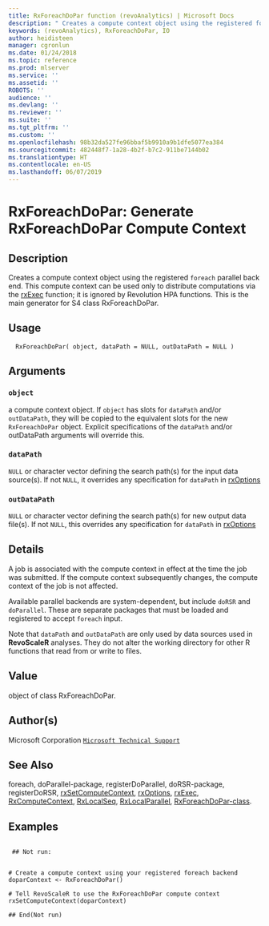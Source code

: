 ```yaml
---
title: RxForeachDoPar function (revoAnalytics) | Microsoft Docs
description: " Creates a compute context object using the registered foreach parallel back end. This compute context can be used only to distribute computations via the [rxExec](rxExec.md) function; it is ignored by Revolution HPA functions. This is the main generator for S4 class RxForeachDoPar. "
keywords: (revoAnalytics), RxForeachDoPar, IO
author: heidisteen
manager: cgronlun
ms.date: 01/24/2018
ms.topic: reference
ms.prod: mlserver
ms.service: ''
ms.assetid: ''
ROBOTS: ''
audience: ''
ms.devlang: ''
ms.reviewer: ''
ms.suite: ''
ms.tgt_pltfrm: ''
ms.custom: ''
ms.openlocfilehash: 98b32da527fe96bbaf5b9910a9b1dfe5077ea384
ms.sourcegitcommit: 482448f7-1a28-4b2f-b7c2-911be7144b02
ms.translationtype: HT
ms.contentlocale: en-US
ms.lasthandoff: 06/07/2019
---
```

 # <a name="rxforeachdopar-generate-rxforeachdopar-compute-context"></a>RxForeachDoPar: Generate RxForeachDoPar Compute Context 
 ## <a name="description"></a>Description

Creates a compute context object using the registered `foreach` parallel back end. This compute context can be used only to distribute computations via the [rxExec](rxExec.md) function; it is ignored by Revolution HPA functions.
This is the main generator for S4 class RxForeachDoPar.


 ## <a name="usage"></a>Usage

```   
  RxForeachDoPar( object, dataPath = NULL, outDataPath = NULL )

```


 ## <a name="arguments"></a>Arguments




 ### `object`
 a compute context object. If `object` has slots for   `dataPath` and/or `outDataPath`, they will be copied to the  equivalent slots for the new `RxForeachDoPar` object. Explicit specifications  of the `dataPath` and/or outDataPath arguments will override this.   



 ### `dataPath`
 `NULL` or character vector defining the search path(s) for the input data source(s).  If not `NULL`, it overrides any specification for `dataPath` in [rxOptions](rxOptions.md) 



 ### `outDataPath`
 `NULL` or character vector defining the search path(s) for   new output data file(s).  If not `NULL`, this overrides any specification for `dataPath` in [rxOptions](rxOptions.md)  




 ## <a name="details"></a>Details

A job is associated with the compute context in effect at the time the job was submitted. If the compute context subsequently changes, the compute context of the job is not affected.

Available parallel backends are system-dependent, but include `doRSR` and `doParallel`. These are separate packages that must be loaded and registered to accept `foreach` input.

Note that `dataPath` and `outDataPath` are only used by data sources used in **RevoScaleR** analyses. They do not alter the working directory for other R functions that read from or write to files. 



 ## <a name="value"></a>Value

object of class RxForeachDoPar.


 ## <a name="authors"></a>Author(s)
 Microsoft Corporation [`Microsoft Technical Support`](https://go.microsoft.com/fwlink/?LinkID=698556&clcid=0x409)


 ## <a name="see-also"></a>See Also

foreach, doParallel-package, registerDoParallel, doRSR-package, registerDoRSR, [rxSetComputeContext](rxSetComputeContext.md), [rxOptions](rxOptions.md), [rxExec](rxExec.md), [RxComputeContext](RxComputeContext.md), [RxLocalSeq](RxLocalSeq.md), [RxLocalParallel](RxLocalParallel.md), [RxForeachDoPar-class](RxForeachDoPar-class.md).


 ## <a name="examples"></a>Examples

 ```

  ## Not run:


# Create a compute context using your registered foreach backend
doparContext <- RxForeachDoPar()

# Tell RevoScaleR to use the RxForeachDoPar compute context
rxSetComputeContext(doparContext)

 ## End(Not run) 
```



